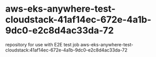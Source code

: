 # aws-eks-anywhere-test-cloudstack-41af14ec-672e-4a1b-9dc0-e2c8d4ac33da-72
repository for use with E2E test job aws-eks-anywhere-test-cloudstack:41af14ec-672e-4a1b-9dc0-e2c8d4ac33da-72
